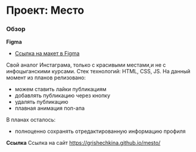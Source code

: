 # Проект: Место

### Обзор

**Figma**

* [Ссылка на макет в Figma](https://www.figma.com/file/2cn9N9jSkmxD84oJik7xL7/JavaScript.-Sprint-4?node-id=0%3A1)

Свой аналог Инстаграма, только с красивыми местами,и не с инфоцыганскими курсами. Стек технологий: HTML, CSS, JS.
На данный момент из планов релизовано:
* можем ставить лайки публикациям
* добавлять публикацию через кнопку
* удалять публикацию
* плавная анимация поп-апа

В планах осталось:
* полноценно сохранять отредактированную информацию профиля


**Ссылка**
Ссылка на сайт https://grishechkina.github.io/mesto/